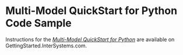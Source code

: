 # Multi-Model QuickStart for Python Code Sample

Instructions for the *[Multi-Model QuickStart for Python](https://gettingstarted.intersystems.com/multimodel-overview/multimodel-quickstart/#tryitpython)* are available on GettingStarted.InterSystems.com.